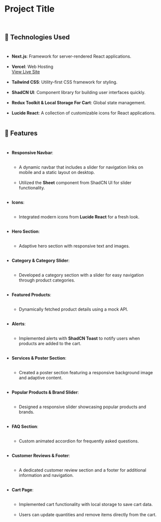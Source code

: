 # Project Title<br /><br />

## 🌟 Technologies Used <br /><br />

- **Next.js**: Framework for server-rendered React applications.<br /><br />
- **Vercel**: Web Hosting  
  [View Live Site](https://next-js-tailwind-frontend-anant-padhiyar.vercel.app/)<br /><br />
- **Tailwind CSS**: Utility-first CSS framework for styling.<br /><br />
- **ShadCN UI**: Component library for building user interfaces quickly.<br /><br />
- **Redux Toolkit & Local Storage For Cart**: Global state management.<br /><br />
- **Lucide React**: A collection of customizable icons for React applications.<br /><br />

## 🚀 Features<br /><br />

- **Responsive Navbar**:<br /><br />
  - A dynamic navbar that includes a slider for navigation links on mobile and a static layout on desktop.<br /><br />
  - Utilized the **Sheet** component from ShadCN UI for slider functionality.<br /><br />

- **Icons**:<br /><br />
  - Integrated modern icons from **Lucide React** for a fresh look.<br /><br />

- **Hero Section**:<br /><br />
  - Adaptive hero section with responsive text and images.<br /><br />

- **Category & Category Slider**:<br /><br />
  - Developed a category section with a slider for easy navigation through product categories.<br /><br />

- **Featured Products**:<br /><br />
  - Dynamically fetched product details using a mock API.<br /><br />

- **Alerts**:<br /><br />
  - Implemented alerts with **ShadCN Toast** to notify users when products are added to the cart.<br /><br />

- **Services & Poster Section**:<br /><br />
  - Created a poster section featuring a responsive background image and adaptive content.<br /><br />

- **Popular Products & Brand Slider**:<br /><br />
  - Designed a responsive slider showcasing popular products and brands.<br /><br />

- **FAQ Section**:<br /><br />
  - Custom animated accordion for frequently asked questions.<br /><br />

- **Customer Reviews & Footer**:<br /><br />
  - A dedicated customer review section and a footer for additional information and navigation.<br /><br />

- **Cart Page**:<br /><br />
  - Implemented cart functionality with local storage to save cart data.<br /><br />
  - Users can update quantities and remove items directly from the cart.<br /><br />






 
